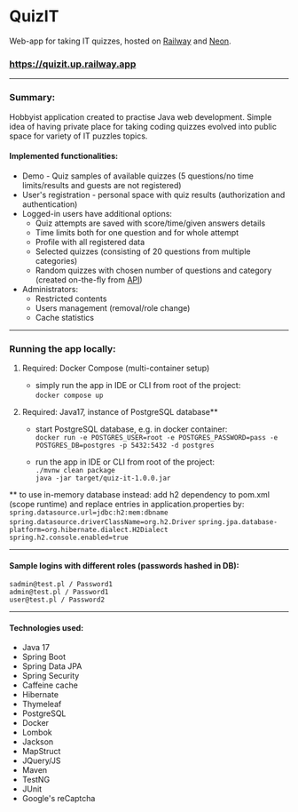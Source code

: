 # QuizIT

Web-app for taking IT quizzes, hosted on [Railway](https://railway.app) and [Neon](https://neon.tech).

### https://quizit.up.railway.app

---
### Summary:
Hobbyist application created to practise Java web development. Simple idea of having private place for taking
coding quizzes evolved into public space for variety of IT puzzles topics.

#### Implemented functionalities:
- Demo - Quiz samples of available quizzes (5 questions/no time limits/results and guests are not registered)
- User's registration - personal space with quiz results (authorization and authentication)
- Logged-in users have additional options:
  - Quiz attempts are saved with score/time/given answers details
  - Time limits both for one question and for whole attempt
  - Profile with all registered data
  - Selected quizzes (consisting of 20 questions from multiple categories)
  - Random quizzes with chosen number of questions and category (created on-the-fly from [API](https://quizapi.io/))
- Administrators:
  - Restricted contents
  - Users management (removal/role change)
  - Cache statistics


---
### Running the app locally:

1) Required: Docker Compose (multi-container setup)
    - simply run the app in IDE or CLI from root of the project:  
      ```docker compose up```


2) Required: Java17, instance of PostgreSQL database**
   - start PostgreSQL database, e.g. in docker container:  
   ```docker run -e POSTGRES_USER=root -e POSTGRES_PASSWORD=pass -e POSTGRES_DB=postgres -p 5432:5432 -d postgres```

   - run the app in IDE or CLI from root of the project:  
   ```./mvnw clean package```  
   ```java -jar target/quiz-it-1.0.0.jar```

** to use in-memory database instead:
add h2 dependency to pom.xml (scope runtime) and replace entries in application.properties by:
    ```spring.datasource.url=jdbc:h2:mem:dbname```
    ```spring.datasource.driverClassName=org.h2.Driver```
    ```spring.jpa.database-platform=org.hibernate.dialect.H2Dialect```
    ```spring.h2.console.enabled=true```

---
#### Sample logins with different roles (passwords hashed in DB):

```sadmin@test.pl / Password1```  
```admin@test.pl / Password1```  
```user@test.pl / Password2```  



---
#### Technologies used:
- Java 17
- Spring Boot
- Spring Data JPA
- Spring Security
- Caffeine cache
- Hibernate
- Thymeleaf
- PostgreSQL
- Docker
- Lombok
- Jackson
- MapStruct
- JQuery/JS
- Maven
- TestNG
- JUnit
- Google's reCaptcha
